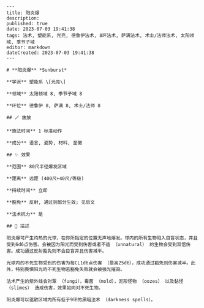 
    ---
    title: 阳炎爆
    description: 
    published: true
    date: 2023-07-03 19:41:38
    tags: 法术, 塑能系, 光亮, 德鲁伊法术, 8环法术, 萨满法术, 术士/法师法术, 太阳领域, 季节子域
    editor: markdown
    dateCreated: 2023-07-03 19:41:38
    ---

    # **阳炎爆** *Sunburst*

    **学派** 塑能系 \[光亮\] 

    **领域** 太阳领域 8, 季节子域 8

    **环位** 德鲁伊 8, 萨满 8, 术士/法师 8

    ## 🪄 施放

    **施法时间** 1 标准动作

    **成分** 语言, 姿势, 材料, 圣徽

    ## ✨ 效果  

    **范围** 80尺半径爆发区域

    **距离** 远距 (400尺+40尺/等级)  

    **持续时间** 立即 

    **豁免** 反射, 通过则部分生效; 见后文

    **法术抗力** 是

    ## 📖 描述

    阳炎爆可产生灼热的光球，在你所指定的位置无声地爆发。球内的所有生物陷入目盲状态，并且受到6d6点伤害。会被因为阳光而受到伤害或者不适 （unnatural） 的生物会受到双倍伤害。成功通过反射豁免则不会目盲并且伤害减半。

    光球内的不死生物受到的伤害为每CL1d6点伤害 （最高25d6），成功通过豁免则伤害减半。此外，特别畏惧阳光的不死生物若豁免失败就会被强光摧毁。

    法术产生的紫外线会对覃 （fungi），霉菌 （mold），泥形怪物 （oozes） 以及黏怪 （slimes） 造成伤害，效果如同对不死生物。

    阳炎爆可以驱散区域内所有低于9环的黑暗法术 （darkness spells）。
    